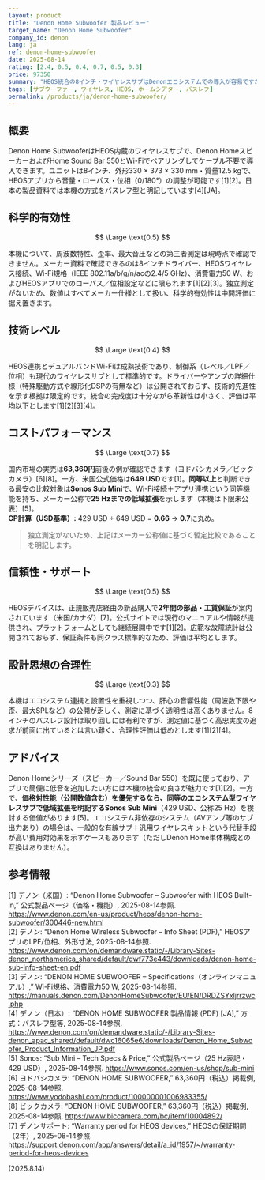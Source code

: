 ```yaml
---
layout: product
title: "Denon Home Subwoofer 製品レビュー"
target_name: "Denon Home Subwoofer"
company_id: denon
lang: ja
ref: denon-home-subwoofer
date: 2025-08-14
rating: [2.4, 0.5, 0.4, 0.7, 0.5, 0.3]
price: 97350
summary: "HEOS統合の8インチ・ワイヤレスサブはDenonエコシステムでの導入が容易ですが、仕様公開が限定的かつ価格は高めです"
tags: [サブウーファー, ワイヤレス, HEOS, ホームシアター, バスレフ]
permalink: /products/ja/denon-home-subwoofer/
---
```


## 概要

Denon Home SubwooferはHEOS内蔵のワイヤレスサブで、Denon HomeスピーカーおよびHome Sound Bar 550とWi-Fiでペアリングしてケーブル不要で導入できます。ユニットは8インチ、外形330 × 373 × 330 mm・質量12.5 kgで、HEOSアプリから音量・ローパス・位相（0/180°）の調整が可能です[1][2]。日本の製品資料では本機の方式をバスレフ型と明記しています[4][JA]。

## 科学的有効性

$$ \Large \text{0.5} $$

本機について、周波数特性、歪率、最大音圧などの第三者測定は現時点で確認できません。メーカー資料で確認できるのは8インチドライバー、HEOSワイヤレス接続、Wi-Fi規格（IEEE 802.11a/b/g/n/acの2.4/5 GHz）、消費電力50 W、およびHEOSアプリでのローパス／位相設定などに限られます[1][2][3]。独立測定がないため、数値はすべてメーカー仕様として扱い、科学的有効性は中間評価に据え置きます。

## 技術レベル

$$ \Large \text{0.4} $$

HEOS連携とデュアルバンドWi-Fiは成熟技術であり、制御系（レベル／LPF／位相）も現代のワイヤレスサブとして標準的です。ドライバーやアンプの詳細仕様（特殊駆動方式や線形化DSPの有無など）は公開されておらず、技術的先進性を示す根拠は限定的です。統合の完成度は十分ながら革新性は小さく、評価は平均以下とします[1][2][3][4]。

## コストパフォーマンス

$$ \Large \text{0.7} $$

国内市場の実売は**63,360円**前後の例が確認できます（ヨドバシカメラ／ビックカメラ）[6][8]。一方、米国公式価格は**649 USD**です[1]。**同等以上**と判断できる最安の比較対象は**Sonos Sub Mini**で、Wi-Fi接続＋アプリ連携という同等機能を持ち、メーカー公称で**25 Hzまでの低域拡張**を示します（本機は下限未公表）[5]。  
**CP計算（USD基準）:** 429 USD ÷ 649 USD = **0.66** → **0.7**に丸め。

> 独立測定がないため、上記はメーカー公称値に基づく暫定比較であることを明記します。

## 信頼性・サポート

$$ \Large \text{0.5} $$

HEOSデバイスは、正規販売店経由の新品購入で**2年間の部品・工賃保証**が案内されています（米国/カナダ）[7]。公式サイトでは現行のマニュアルや情報が提供され、プラットフォームとしても継続展開中です[1][2]。広範な故障統計は公開されておらず、保証条件も同クラス標準的なため、評価は平均とします。

## 設計思想の合理性

$$ \Large \text{0.3} $$

本機はエコシステム連携と設置性を重視しつつ、肝心の音響性能（周波数下限や歪、最大SPLなど）の公開が乏しく、測定に基づく透明性は高くありません。8インチのバスレフ設計は取り回しには有利ですが、測定値に基づく高忠実度の追求が前面に出ているとは言い難く、合理性評価は低めとします[1][2][4]。

## アドバイス

Denon Homeシリーズ（スピーカー／Sound Bar 550）を既に使っており、アプリで簡便に低音を追加したい方には本機の統合の良さが魅力です[1][2]。一方で、**価格対性能（公開数値含む）**を優先するなら、同等のエコシステム型ワイヤレスサブで低域拡張を明記する**Sonos Sub Mini**（429 USD、公称25 Hz）を検討する価値があります[5]。エコシステム非依存のシステム（AVアンプ等のサブ出力あり）の場合は、一般的な有線サブ＋汎用ワイヤレスキットという代替手段が高い費用対効果を示すケースもあります（ただしDenon Home単体構成との互換はありません）。

## 参考情報

[1] デノン（米国）: “Denon Home Subwoofer – Subwoofer with HEOS Built-in,” 公式製品ページ（価格・機能）, 2025-08-14参照. https://www.denon.com/en-us/product/heos/denon-home-subwoofer/300446-new.html  
[2] デノン: “Denon Home Wireless Subwoofer – Info Sheet (PDF),” HEOSアプリのLPF/位相、外形寸法, 2025-08-14参照. https://www.denon.com/on/demandware.static/-/Library-Sites-denon_northamerica_shared/default/dwf773e443/downloads/denon-home-sub-info-sheet-en.pdf  
[3] デノン: “DENON HOME SUBWOOFER – Specifications（オンラインマニュアル）,” Wi-Fi規格、消費電力50 W, 2025-08-14参照. https://manuals.denon.com/DenonHomeSubwoofer/EU/EN/DRDZSYxljrrzwc.php  
[4] デノン（日本）: “DENON HOME SUBWOOFER 製品情報 (PDF) [JA],” 方式：バスレフ型等, 2025-08-14参照. https://www.denon.com/on/demandware.static/-/Library-Sites-denon_apac_shared/default/dwc16065e6/downloads/Denon_Home_Subwoofer_Product_Information_JP.pdf  
[5] Sonos: “Sub Mini – Tech Specs & Price,” 公式製品ページ（25 Hz表記・429 USD）, 2025-08-14参照. https://www.sonos.com/en-us/shop/sub-mini  
[6] ヨドバシカメラ: “DENON HOME SUBWOOFER,” 63,360円（税込）掲載例, 2025-08-14参照. https://www.yodobashi.com/product/100000001006983355/  
[8] ビックカメラ: “DENON HOME SUBWOOFER,” 63,360円（税込）掲載例, 2025-08-14参照. https://www.biccamera.com/bc/item/10004892/  
[7] デノンサポート: “Warranty period for HEOS devices,” HEOSの保証期間（2年）, 2025-08-14参照. https://support.denon.com/app/answers/detail/a_id/1957/~/warranty-period-for-heos-devices

(2025.8.14)

